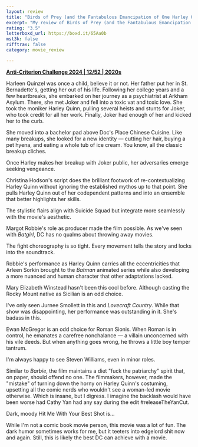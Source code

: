```yaml
---
layout: review
title: "Birds of Prey (and the Fantabulous Emancipation of One Harley Quinn) (2020)"
excerpt: "My review of Birds of Prey (and the Fantabulous Emancipation of One Harley Quinn) (2020)"
rating: "3.5"
letterboxd_url: https://boxd.it/65Aa0b
mst3k: false
rifftrax: false
category: movie_review

---
```


<b><a href="https://boxd.it/qBmUY/detail" rel="nofollow">Anti-Criterion Challenge 2024 | 12/52 | 2020s</a></b>

Harleen Quinzel was once a child, believe it or not. Her father put her in St. Bernadette's, getting her out of his life. Following her college years and a few heartbreaks, she embarked on her journey as a psychiatrist at Arkham Asylum. There, she met Joker and fell into a toxic vat and toxic love. She took the moniker Harley Quinn, pulling several heists and stunts for Joker, who took credit for all her work. Finally, Joker had enough of her and kicked her to the curb.

She moved into a bachelor pad above Doc's Place Chinese Cuisine. Like many breakups, she looked for a new identity — cutting her hair, buying a pet hyena, and eating a whole tub of ice cream. You know, all the classic breakup cliches.

Once Harley makes her breakup with Joker public, her adversaries emerge seeking vengeance. 

Christina Hodson's script does the brilliant footwork of re-contextualizing Harley Quinn without ignoring the established mythos up to that point. She pulls Harley Quinn out of her codependent patterns and into an ensemble that better highlights her skills.

The stylistic flairs align with Suicide Squad but integrate more seamlessly with the movie's aesthetic.

Margot Robbie's role as producer made the film possible. As we've seen with <i>Batgirl</i>, DC has no qualms about throwing away movies.

The fight choreography is so tight. Every movement tells the story and locks into the soundtrack. 

Robbie's performance as Harley Quinn carries all the eccentricities that Arleen Sorkin brought to the <i>Batman</i> animated series while also developing a more nuanced and human character that other adaptations lacked.

Mary Elizabeth Winstead hasn't been this cool before. Although casting the Rocky Mount native as Sicilian is an odd choice.

I've only seen Jurnee Smollett in this and <i>Lovecraft Country</i>. While that show was disappointing, her performance was outstanding in it. She's badass in this.

Ewan McGregor is an odd choice for Roman Sionis. When Roman is in control, he emanates a carefree nonchalance — a villain unconcerned with his vile deeds. But when anything goes wrong, he throws a little boy temper tantrum.

I'm always happy to see Steven Williams, even in minor roles.

Similar to <i>Barbie</i>, the film maintains a diet "fuck the patriarchy" spirit that, on paper, should offend no one. The filmmakers, however, made the "mistake" of turning down the horny on Harley Quinn's costuming, upsetting all the comic nerds who wouldn't see a woman-led movie otherwise. Which is insane, but I digress. I imagine the backlash would have been worse had Cathy Yan had any say during the edit #releaseTheYanCut.

Dark, moody Hit Me With Your Best Shot is…

While I'm not a comic book movie person, this movie was a lot of fun. The dark humor sometimes works for me, but it teeters into edgelord shit now and again. Still, this is likely the best DC can achieve with a movie.
